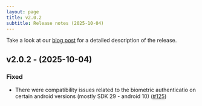```yaml
---
layout: page
title: v2.0.2
subtitle: Release notes (2025-10-04)
---
```


Take a look at our [blog post](https://athena.devsmn.de/2025-04-10-Release-v202/) for a detailed description of the release.

## v2.0.2 - (2025-10-04) 

### Fixed
- There were compatibility issues related to the biometric authenticatio on certain android versions (mostly SDK 29 - android 10) ([#125](https://github.com/devsmn/Athena/issues/125))
